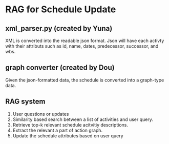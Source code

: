 # RAG for Schedule Update

## xml_parser.py (created by Yuna)

XML is converted into the readable json format. 
Json will have each activty with their attributs such as id, name, dates, predecessor, successor, and wbs.

## graph converter (created by Dou)
Given the json-formatted data, the schedule is converted into a graph-type data.

## RAG system

1. User questions or updates 
2. Similarity based search between a list of activities and user query. 
3. Retrieve top-k relevant schedule acitvitiy descriptions.
4. Extract the relevant a part of action graph.
5. Update the schedule attributes based on user query
